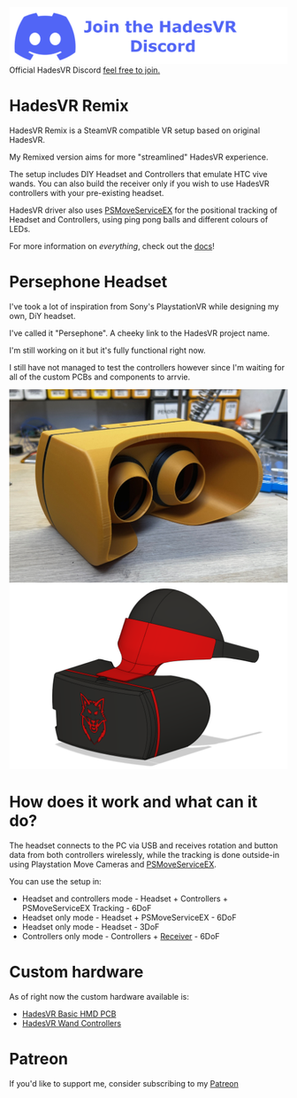 [![Discord](docs/img/Discord.png)](https://discord.gg/h2SFGEbuRH)
Official HadesVR Discord [feel free to join.](https://discord.gg/h2SFGEbuRH)

# HadesVR Remix
HadesVR Remix is a SteamVR compatible VR setup based on original HadesVR. 

My Remixed version aims for more "streamlined" HadesVR experience.

The setup includes DIY Headset and Controllers that emulate HTC vive wands. You can also build the receiver only if you wish to use HadesVR controllers with your pre-existing headset.

HadesVR driver also uses [PSMoveServiceEX](https://github.com/Timocop/PSMoveServiceEx) for the positional tracking of Headset and Controllers, using ping pong balls and different colours of LEDs.

For more information on *everything*, check out the [docs](docs/DocsIndex.md)!

# Persephone Headset

I've took a lot of inspiration from Sony's PlaystationVR while designing my own, DiY headset. 

I've called it "Persephone". A cheeky link to the HadesVR project name.

I'm still working on it but it's fully functional right now.

I still have not managed to test the controllers however since I'm waiting for all of the custom PCBs and components to arrvie.


![1](https://github.com/ManoloMancelli/HadesVR_Remix/blob/main/docs/img/headset.png)
![1](https://github.com/ManoloMancelli/HadesVR_Remix/blob/main/docs/img/headset2.png)

# How does it work and what can it do?

The headset connects to the PC via USB and receives rotation and button data from both controllers wirelessly, while the tracking is done outside-in using Playstation Move Cameras and [PSMoveServiceEX](https://github.com/psmoveservice/PSMoveService).

You can use the setup in: 
* Headset and controllers mode - Headset + Controllers + PSMoveServiceEX Tracking - 6DoF
* Headset only mode - Headset + PSMoveServiceEX - 6DoF
* Headset only mode - Headset - 3DoF
* Controllers only mode - Controllers + [Receiver](docs/RFReceiver.md) - 6DoF


# Custom hardware

As of right now the custom hardware available is:

* [HadesVR Basic HMD PCB](https://github.com/ManoloMancelli/HadesVR_Remix/tree/main/Hardware/HMD%20PCB) 
* [HadesVR Wand Controllers](https://github.com/HadesVR/Wand-Controller)

# Patreon
If you'd like to support me, consider subscribing to my [Patreon](https://www.patreon.com/Manollo)